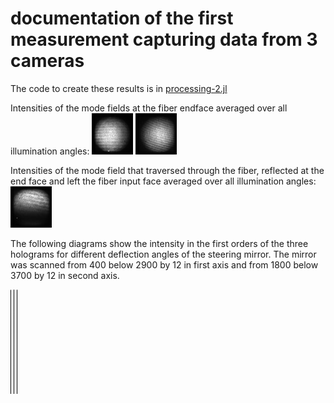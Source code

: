 # documentation of the first measurement capturing data from 3 cameras

The code to create these results is in [processing-2.jl](../processing-2.jl) 

Intensities of the mode fields at the fiber endface averaged over all illumination angles:
![transmission polarization  rotated](/processing/julia/step12_0724/fiber_endface_intens_tran_perp.jpg?raw=true "tran perp")
![transmission polarization parallel](/processing/julia/step12_0724/fiber_endface_intens_tran_para.jpg?raw=true "tran para")

Intensities of the mode field that traversed through the fiber,
reflected at the end face and left the fiber input face averaged over
all illumination angles: 
![reflection polarizationrotated](/processing/julia/step12_0724/fiber_endface_intens_refl_perp.jpg?raw=true "refl perp")

The following diagrams show the intensity in the first orders of the
three holograms for different deflection angles of the steering
mirror. The mirror was scanned from 400 below 2900 by 12 in first axis
and from 1800 below 3700 by 12 in second axis.

![refl_perp](/processing/julia/step12_0724/angular_throughput_refl_perp.jpg?raw=true "refl_perp")
![tran_para](/processing/julia/step12_0724/angular_throughput_tran_para.jpg?raw=true "tran_para")
![tran_perp](/processing/julia/step12_0724/angular_throughput_tran_perp.jpg?raw=true "tran_perp")
